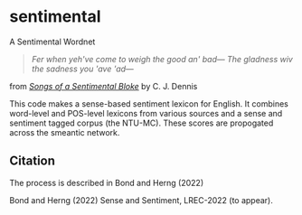 # sentimental
A Sentimental Wordnet

> _Fer when yeh've come to weigh the good an' bad—_
> _The gladness wiv the sadness you 'ave 'ad—_

from [_Songs of a Sentimental Bloke_](https://en.wikisource.org/wiki/The_Songs_of_a_Sentimental_Bloke) by C. J. Dennis


This code makes a sense-based sentiment lexicon for English. It
combines word-level and POS-level lexicons from various sources and a
sense and sentiment tagged corpus (the NTU-MC).  These scores are
propogated across the smeantic network.

## Citation

The process is described in Bond and Herng (2022)

Bond and Herng (2022) Sense and Sentiment, LREC-2022 (to appear).
